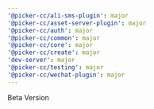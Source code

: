 ```yaml
---
'@picker-cc/ali-sms-plugin': major
'@picker-cc/asset-server-plugin': major
'@picker-cc/auth': major
'@picker-cc/common': major
'@picker-cc/core': major
'@picker-cc/create': major
'dev-server': major
'@picker-cc/testing': major
'@picker-cc/wechat-plugin': major
---
```


Beta Version
